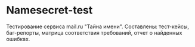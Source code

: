 # Namesecret-test

Тестирование сервиса mail.ru "Тайна имени". 
Составлены: тест-кейсы, баг-репорты, матрица соответствия требований, отчет о найденных ошибках.
